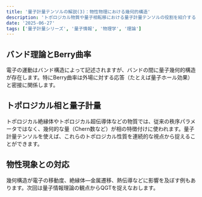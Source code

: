```yaml
---
title: '量子計量テンソルの解説(3)：物性物理における幾何的構造'
description: 'トポロジカル物質や量子相転移における量子計量テンソルの役割を紹介する。'
date: '2025-06-27'
tags: ['量子計量シリーズ', '量子情報', '物理学', '理論']
---
```


## バンド理論とBerry曲率
電子の運動はバンド構造によって記述されますが、バンドの間に量子幾何的構造が存在します。特にBerry曲率は外場に対する応答（たとえば量子ホール効果）と密接に関係します。

## トポロジカル相と量子計量
トポロジカル絶縁体やトポロジカル超伝導体などの物質では、従来の秩序パラメータではなく、幾何的な量（Chern数など）が相の特徴付けに使われます。量子計量テンソルを使えば、これらのトポロジカル性質を連続的な視点から捉えることができます。

## 物性現象との対応
幾何構造が電子の移動度、絶縁体―金属遷移、熱伝導などに影響を及ぼす例もあります。次回は量子情報理論の観点からQGTを捉えなおします。
